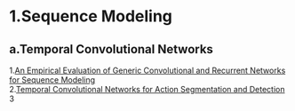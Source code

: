 1.Sequence Modeling
==
a.Temporal Convolutional Networks
---
1.[An Empirical Evaluation of Generic Convolutional and Recurrent Networks for Sequence Modeling](http://cn.arxiv.org/pdf/1803.01271v2)   
2.[Temporal Convolutional Networks for Action Segmentation and Detection](https://researchweb.iiit.ac.in/~anurag.ghosh/static/papers/action/lea2017temporal.pdf)  
3

